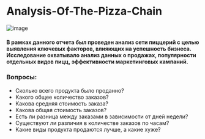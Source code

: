 # Analysis-Of-The-Pizza-Chain

![image](https://github.com/rezzstra/Analysis-Of-The-Pizza-Chain/assets/142921009/fa783a6d-b2e0-4dd2-8526-0ccad7d3d068)

#### В рамках данного отчета был проведен анализ сети пиццерий с целью выявления ключевых факторов, влияющих на успешность бизнеса. Исследование охватывало анализ данных о продажах, популярности отдельных видов пицц, эффективности маркетинговых кампаний.  

### Вопросы: 
* Сколько всего продукта было проданно?
* Какого общее количество заказов?
* Какова средняя стоимость заказа?
* Какова общая стоимость заказов?
* Есть ли разница между заказами в зависимости от дней недели?
* Существуют ли различия в количестве заказов по часам?
* Какие виды продукта продаются лучше, а какие хуже?
  

